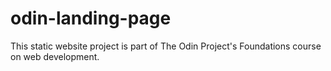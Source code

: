 # odin-landing-page

This static website project is part of The Odin Project's Foundations course on web development.